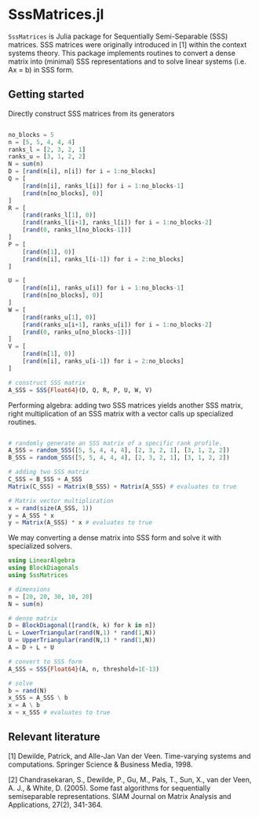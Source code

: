 # SssMatrices.jl

`SssMatrices` is Julia package for Sequentially Semi-Separable (SSS) matrices. SSS matrices were originally introduced in [1] within the context systems theory. This package implements routines to convert a dense matrix into (minimal) SSS representations and to solve linear systems (i.e. Ax = b) in SSS form. 

## Getting started

Directly construct SSS matrices from its generators

```Julia

no_blocks = 5
n = [5, 5, 4, 4, 4]
ranks_l = [2, 3, 2, 1]
ranks_u = [3, 1, 2, 2]
N = sum(n)
D = [rand(n[i], n[i]) for i = 1:no_blocks]
Q = [
    [rand(n[i], ranks_l[i]) for i = 1:no_blocks-1]
    [rand(n[no_blocks], 0)]
]
R = [
    [rand(ranks_l[1], 0)]
    [rand(ranks_l[i+1], ranks_l[i]) for i = 1:no_blocks-2]
    [rand(0, ranks_l[no_blocks-1])]
]
P = [
    [rand(n[1], 0)]
    [rand(n[i], ranks_l[i-1]) for i = 2:no_blocks]
]

U = [
    [rand(n[i], ranks_u[i]) for i = 1:no_blocks-1]
    [rand(n[no_blocks], 0)]
]
W = [
    [rand(ranks_u[1], 0)]
    [rand(ranks_u[i+1], ranks_u[i]) for i = 1:no_blocks-2]
    [rand(0, ranks_u[no_blocks-1])]
]
V = [
    [rand(n[1], 0)]
    [rand(n[i], ranks_u[i-1]) for i = 2:no_blocks]
]

# construct SSS matrix
A_SSS = SSS{Float64}(D, Q, R, P, U, W, V)
```

Performing algebra: adding two SSS matrices yields another SSS matrix, right multiplication of an SSS matrix
with a vector calls up specialized routines.

```Julia

# randomly generate an SSS matrix of a specific rank profile.
A_SSS = random_SSS([5, 5, 4, 4, 4], [2, 3, 2, 1], [3, 1, 2, 2])
B_SSS = random_SSS([5, 5, 4, 4, 4], [2, 3, 2, 1], [3, 1, 2, 2])

# adding two SSS matrix
C_SSS = B_SSS + A_SSS
Matrix(C_SSS) ≈ Matrix(B_SSS) + Matrix(A_SSS) # evaluates to true

# Matrix vector multiplication
x = rand(size(A_SSS, 1))
y = A_SSS * x
y ≈ Matrix(A_SSS) * x # evaluates to true
``````

We may converting a dense matrix into SSS form and solve it with specialized solvers.

```Julia
using LinearAlgebra
using BlockDiagonals
using SssMatrices

# dimensions
n = [20, 20, 30, 10, 20]
N = sum(n)

# dense matrix
D = BlockDiagonal([rand(k, k) for k in n])
L = LowerTriangular(rand(N,1) * rand(1,N))
U = UpperTriangular(rand(N,1) * rand(1,N))
A = D + L + U

# convert to SSS form
A_SSS = SSS{Float64}(A, n, threshold=1E-13)

# solve
b = rand(N)
x_SSS = A_SSS \ b
x = A \ b
x ≈ x_SSS # evaluates to true
```

## Relevant literature

[1] Dewilde, Patrick, and Alle-Jan Van der Veen. Time-varying systems and computations. Springer Science & Business Media, 1998.

[2] Chandrasekaran, S., Dewilde, P., Gu, M., Pals, T., Sun, X., van der Veen, A. J., & White, D. (2005). Some fast algorithms for sequentially semiseparable representations. SIAM Journal on Matrix Analysis and Applications, 27(2), 341-364.



<!-- 
GOALS:
- QR-based solver
- add ULV
- Transposing SSS matrices
- LU decomposition
- QR decomposition
- SSS matrix-matrix multiply
- SSS inverse
- recompress operation
- extnd solvers to minimum norm and overdetermined systems
- Toeplitz solver: Chandrasekaran, S., Gu, M., Sun, X., Xia, J., & Zhu, J. (2008). A superfast algorithm for Toeplitz systems of linear equations. SIAM Journal on Matrix Analysis and Applications, 29(4), 1247-1266.
 -->





